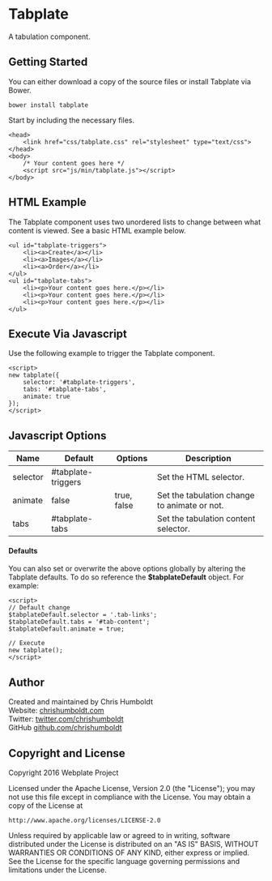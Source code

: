 # Tabplate
A tabulation component.

## Getting Started
You can either download a copy of the source files or install Tabplate via Bower.

```
bower install tabplate
```

Start by including the necessary files.

```
<head>
	<link href="css/tabplate.css" rel="stylesheet" type="text/css">
</head>
<body>
	/* Your content goes here */
	<script src="js/min/tabplate.js"></script>
</body>
```

## HTML Example
The Tabplate component uses two unordered lists to change between what content is viewed. See a basic HTML example below.

```
<ul id="tabplate-triggers">
	<li><a>Create</a></li>
	<li><a>Images</a></li>
	<li><a>Order</a></li>
</ul>
<ul id="tabplate-tabs">
	<li><p>Your content goes here.</p></li>
	<li><p>Your content goes here.</p></li>
	<li><p>Your content goes here.</p></li>
</ul>

```

## Execute Via Javascript
Use the following example to trigger the Tabplate component.

```
<script>
new tabplate({
	selector: '#tabplate-triggers',
	tabs: '#tabplate-tabs',
	animate: true
});
</script>
```

## Javascript Options

| Name | Default | Options | Description |
| ---- | ---- | ---- | ---- |
| selector | #tabplate-triggers | | Set the HTML selector. |
| animate | false | true, false | Set the tabulation change to animate or not. |
| tabs | #tabplate-tabs | | Set the tabulation content selector. |

#### Defaults
You can also set or overwrite the above options globally by altering the Tabplate defaults. To do so reference the **$tabplateDefault** object. For example:

```
<script>
// Default change
$tabplateDefault.selector = '.tab-links';
$tabplateDefault.tabs = '#tab-content';
$tabplateDefault.animate = true;

// Execute
new tabplate();
</script>
```

## Author
Created and maintained by Chris Humboldt<br>
Website: <a href="http://chrishumboldt.com/">chrishumboldt.com</a><br>
Twitter: <a href="https://twitter.com/chrishumboldt">twitter.com/chrishumboldt</a><br>
GitHub <a href="https://github.com/chrishumboldt">github.com/chrishumboldt</a><br>

## Copyright and License
Copyright 2016 Webplate Project

Licensed under the Apache License, Version 2.0 (the "License");
you may not use this file except in compliance with the License.
You may obtain a copy of the License at

    http://www.apache.org/licenses/LICENSE-2.0

Unless required by applicable law or agreed to in writing, software
distributed under the License is distributed on an "AS IS" BASIS,
WITHOUT WARRANTIES OR CONDITIONS OF ANY KIND, either express or implied.
See the License for the specific language governing permissions and
limitations under the License.
